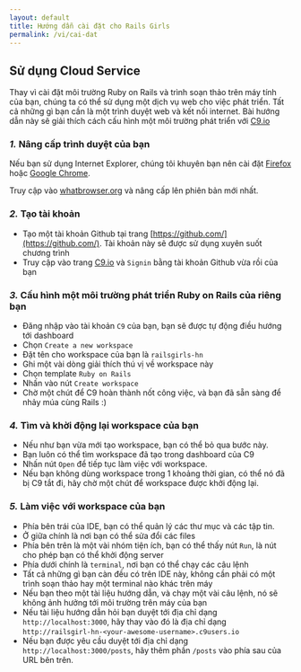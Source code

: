 ```yaml
---
layout: default
title: Hướng dẫn cài đặt cho Rails Girls
permalink: /vi/cai-dat
---
```


## Sử dụng Cloud Service

Thay vì cài đặt môi trường Ruby on Rails và trình soạn thảo trên máy tính của bạn, chúng ta có thể sử dụng một dịch vụ web cho việc phát triển. Tất cả những gì bạn cần là một trình duyệt web và kết nối internet.
Bài hướng dẫn này sẽ giải thích cách cấu hình một môi trường phát triển với [C9.io](https://c9.io/)

### *1.* Nâng cấp trình duyệt của bạn

Nếu bạn sử dụng Internet Explorer, chúng tôi khuyên bạn nên cài đặt [Firefox](mozilla.org/firefox) hoặc [Google Chrome](google.com/chrome).

Truy cập vào [whatbrowser.org](http://whatbrowser.org) và nâng cấp lên phiên bản mới nhất.

### *2.* Tạo tài khoản

- Tạo một tài khoản Github tại trang [https://github.com/](https://github.com/). Tài khoản này sẽ được sử dụng xuyên suốt chương trình  
- Truy cập vào trang [C9.io](https://c9.io/) và `Signin` bằng tài khoản Github vừa rồi của bạn 

### *3.* Cấu hình một môi trường phát triển Ruby on Rails của riêng bạn 
- Đăng nhập vào tài khoản `C9` của bạn, bạn sẽ được tự động điều hướng tới dashboard
- Chọn `Create a new workspace`
- Đặt tên cho workspace của bạn là `railsgirls-hn`
- Ghi một vài dòng giải thích thú vị về workspace này
- Chọn template `Ruby on Rails`
- Nhấn vào nút `Create workspace`
- Chờ một chút để C9 hoàn thành nốt công việc, và bạn đã sẵn sàng để nhảy múa cùng Rails :)

### *4.* Tìm và khời động lại workspace của bạn
- Nếu như bạn vừa mới tạo workspace, bạn có thể bỏ qua bước này.
- Bạn luôn có thể tìm workspace đã tạo trong dashboard của C9
- Nhấn nút `Open` để tiếp tục làm việc với workspace.
- Nếu bạn không dùng workspace trong 1 khoảng thời gian, có thể nó đã bị C9 tắt đi, hãy chờ một chút để workspace được khởi động lại. 

### *5.* Làm việc với workspace của bạn
- Phía bên trái của IDE, bạn có thể quản lý các thư mục và các tập tin. 
- Ở giữa chính là nơi bạn có thể sửa đổi các files
- Phía bên trên là một vài nhóm tiện ích, bạn có thể thấy nút `Run`, là nút cho phép bạn có thể khởi động server
- Phía dưới chính là `terminal`, nơi bạn có thể chạy các câu lệnh
- Tất cả những gì bạn càn đều có trên IDE này, không cần phải có một trình soạn thảo hay một terminal nào khác trên máy
- Nếu bạn theo một tài liệu hướng dẫn, và chạy một vài câu lệnh, nó sẽ không ảnh hưởng tới môi trường trên máy của bạn
- Nếu tài liệu hướng dẫn hỏi bạn duyệt tới địa chỉ dạng `http://localhost:3000`, hãy thay vào đó là địa chỉ dạng `http://railsgirl-hn-<your-awesome-username>.c9users.io`
- Nếu bạn được yêu cầu duyệt tới địa chỉ dạng `http://localhost:3000/posts`, hãy thêm phần `/posts` vào phía sau của URL bên trên. 
